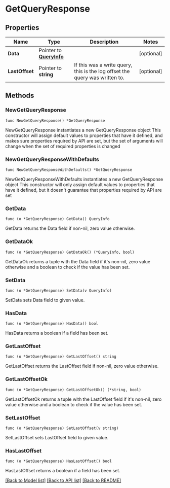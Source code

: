 # GetQueryResponse

## Properties

Name | Type | Description | Notes
------------ | ------------- | ------------- | -------------
**Data** | Pointer to [**QueryInfo**](QueryInfo.md) |  | [optional] 
**LastOffset** | Pointer to **string** | If this was a write query, this is the log offset the query was written to. | [optional] 

## Methods

### NewGetQueryResponse

`func NewGetQueryResponse() *GetQueryResponse`

NewGetQueryResponse instantiates a new GetQueryResponse object
This constructor will assign default values to properties that have it defined,
and makes sure properties required by API are set, but the set of arguments
will change when the set of required properties is changed

### NewGetQueryResponseWithDefaults

`func NewGetQueryResponseWithDefaults() *GetQueryResponse`

NewGetQueryResponseWithDefaults instantiates a new GetQueryResponse object
This constructor will only assign default values to properties that have it defined,
but it doesn't guarantee that properties required by API are set

### GetData

`func (o *GetQueryResponse) GetData() QueryInfo`

GetData returns the Data field if non-nil, zero value otherwise.

### GetDataOk

`func (o *GetQueryResponse) GetDataOk() (*QueryInfo, bool)`

GetDataOk returns a tuple with the Data field if it's non-nil, zero value otherwise
and a boolean to check if the value has been set.

### SetData

`func (o *GetQueryResponse) SetData(v QueryInfo)`

SetData sets Data field to given value.

### HasData

`func (o *GetQueryResponse) HasData() bool`

HasData returns a boolean if a field has been set.

### GetLastOffset

`func (o *GetQueryResponse) GetLastOffset() string`

GetLastOffset returns the LastOffset field if non-nil, zero value otherwise.

### GetLastOffsetOk

`func (o *GetQueryResponse) GetLastOffsetOk() (*string, bool)`

GetLastOffsetOk returns a tuple with the LastOffset field if it's non-nil, zero value otherwise
and a boolean to check if the value has been set.

### SetLastOffset

`func (o *GetQueryResponse) SetLastOffset(v string)`

SetLastOffset sets LastOffset field to given value.

### HasLastOffset

`func (o *GetQueryResponse) HasLastOffset() bool`

HasLastOffset returns a boolean if a field has been set.


[[Back to Model list]](../README.md#documentation-for-models) [[Back to API list]](../README.md#documentation-for-api-endpoints) [[Back to README]](../README.md)



